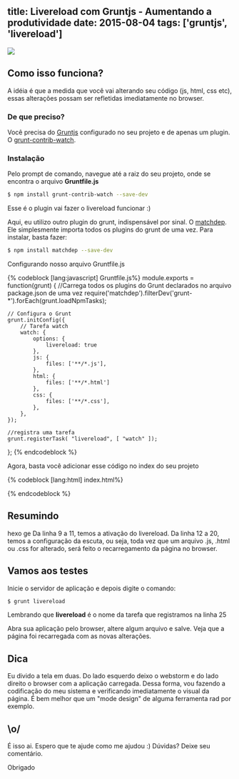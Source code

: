 ﻿title: Livereload com Gruntjs - Aumentando a produtividade
date: 2015-08-04
tags: ['gruntjs', 'livereload']
---
![](/Livereload-com-Gruntjs-Aumentando-a-produtividade/banner.jpg)

## Como isso funciona?

A idéia é que a medida que você vai alterando seu código (js, html, css etc), essas alterações possam ser refletidas imediatamente no browser.

### De que preciso?

Você precisa do [Gruntjs](http://gruntjs.com/) configurado no seu projeto e de apenas um plugin. O [grunt-contrib-watch](https://github.com/gruntjs/grunt-contrib-watch).

### Instalação


Pelo prompt de comando, navegue até a raiz do seu projeto, onde se encontra o arquivo <b>Gruntfile.js</b>
``` bash
$ npm install grunt-contrib-watch --save-dev
```

Esse é o plugin vai fazer o livereload funcionar :)

Aqui, eu utilizo outro plugin do grunt, indispensável por sinal. O [matchdep](https://www.npmjs.com/package/matchdep). Ele simplesmente importa todos os plugins do grunt de uma vez. Para instalar, basta fazer:

``` bash
$ npm install matchdep --save-dev
```

Configurando nosso arquivo Gruntfile.js
<!--more-->
{% codeblock [lang:javascript] Gruntfile.js%}
module.exports = function(grunt) {
    //Carrega todos os plugins do Grunt declarados no arquivo package.json de uma vez
    require('matchdep').filterDev('grunt-*').forEach(grunt.loadNpmTasks);

    // Configura o Grunt
    grunt.initConfig({
        // Tarefa watch
        watch: {
            options: {
                livereload: true
            },
            js: {
                files: ['**/*.js'],
            },
            html: {
                files: ['**/*.html']
            },
            css: {
                files: ['**/*.css'],
            },
        },
    });

    //registra uma tarefa
    grunt.registerTask( "livereload", [ "watch" ]);
};
{% endcodeblock %}

Agora, basta você adicionar esse código no index do seu projeto

{% codeblock [lang:html] index.html%}
<script src="//localhost:35729/livereload.js"></script>
{% endcodeblock %}

## Resumindo
hexo ge
Da linha 9 a 11, temos a ativação do livereload. Da linha 12 a 20, temos a configuração da escuta, ou seja, toda vez que um arquivo .js, .html ou .css for alterado, será feito o recarregamento da página no browser.

## Vamos aos testes

Inicie o servidor de aplicação e depois digite o comando:

``` bash
$ grunt livereload
```

Lembrando que <b>livereload</b> é o nome da tarefa que registramos na linha 25

Abra sua aplicação pelo browser, altere algum arquivo e salve. Veja que a página foi recarregada com as novas alterações.

## Dica

Eu divido a tela em duas. Do lado esquerdo deixo o webstorm e do lado direito o browser com a aplicação carregada. Dessa forma, vou fazendo a codificação do meu sistema e verificando imediatamente o visual da página. É bem melhor que um "mode design" de alguma ferramenta rad por exemplo.

## \o/

É isso ai. Espero que te ajude como me ajudou :) Dúvidas? Deixe seu comentário.

Obrigado
